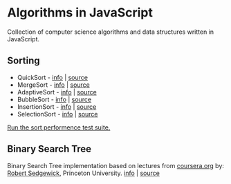 # Algorithms in JavaScript

Collection of computer science algorithms and data structures written in JavaScript.

## Sorting

* QuickSort - [info](http://en.wikipedia.org/wiki/Quick_sort) | [source](https://github.com/escherba/algorithms-in-javascript/blob/master/src/quick-sort.js)
* MergeSort - [info](http://en.wikipedia.org/wiki/Merge_sort) | [source](https://github.com/escherba/algorithms-in-javascript/blob/master/src/merge-sort.js)
* AdaptiveSort - [info](http://penguin.ewu.edu/~trolfe/NaturalMerge/NatMerge.html) | [source](https://github.com/escherba/algorithms-in-javascript/blob/master/src/adaptive-sort.js)
* BubbleSort - [info](http://en.wikipedia.org/wiki/Bubble_sort) | [source](https://github.com/escherba/algorithms-in-javascript/blob/master/src/bubble-sort.js)
* InsertionSort - [info](http://en.wikipedia.org/wiki/Insertion_sort) | [source](https://github.com/escherba/algorithms-in-javascript/blob/master/src/insertion-sort.js)
* SelectionSort - [info](http://en.wikipedia.org/wiki/Selection_sort) | [source](https://github.com/escherba/algorithms-in-javascript/blob/master/src/selection-sort.js)

[Run the sort performence test suite.](http://jsperf.com/sort-algorithms/19)

## Binary Search Tree

Binary Search Tree implementation based on lectures from [coursera.org](http://coursera.org) by:
[Robert Sedgewick](http://www.cs.princeton.edu/~rs/), Princeton University. [info](http://en.wikipedia.org/wiki/Binary_search_tree) | [source](https://github.com/escherba/algorithms-in-javascript/blob/master/src/binary-search-tree.js)
